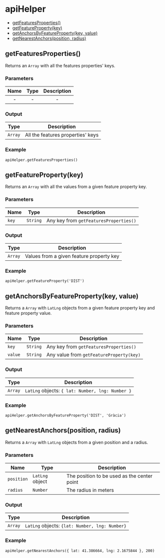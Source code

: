 # apiHelper

* [getFeaturesProperties()](#getfeaturesproperties)
* [getFeatureProperty(key)](#getfeaturepropertykey)
* [getAnchorsByFeatureProperty(key, value)](#getanchorsbyfeaturepropertykey-value)
* [getNearestAnchors(position, radius)](#getnearestanchorsposition-radius)

## getFeaturesProperties()

Returns an `Array` with all the features properties' keys.

### Parameters

| Name | Type | Description |
| :---: | :---: | :---: |
| - | - | - |

### Output

| Type | Description |
| --- | --- |
| `Array` | All the features properties' keys |

### Example

`apiHelper.getFeaturesProperties()`

## getFeatureProperty(key)

Returns an `Array` with all the values from a given feature property key.

### Parameters

| Name | Type | Description |
| --- | --- | --- |
| `key` | `String` | Any key from `getFeaturesProperties()` |

### Output

| Type | Description |
| --- | --- |
| `Array` | Values from a given feature property key |

### Example

`apiHelper.getFeatureProperty('DIST')`

## getAnchorsByFeatureProperty(key, value)

Returns a `Array` with `LatLng` objects from a given feature property key and feature property value.

### Parameters

| Name | Type | Description |
| --- | --- | --- |
| `key` | `String` | Any key from `getFeaturesProperties()` |
| `value` | `String` | Any value from `getFeatureProperty(key)` |

### Output

| Type | Description |
| --- | --- |
| `Array` | `LatLng` objects: `{ lat: Number, lng: Number }` |

### Example

`apiHelper.getAnchorsByFeatureProperty('DIST', 'Gràcia')`

## getNearestAnchors(position, radius)

Returns a `Array` with `LatLng` objects from a given position and a radius.

### Parameters

| Name | Type | Description |
| --- | --- | --- |
| `position` | `LatLng` object | The position to be used as the center point |
| `radius` | `Number` | The radius in meters |

### Output

| Type | Description |
| --- | --- |
| `Array` | `LatLng` objects: `{lat: Number, lng: Number}` |

### Example

`apiHelper.getNearestAnchors({ lat: 41.386664, lng: 2.1675844 }, 200)`

